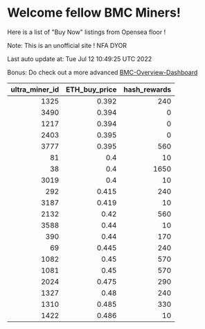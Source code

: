 # Welcome fellow BMC Miners!
Here is a list of "Buy Now" listings from Opensea floor !

Note: This is an unofficial site ! NFA DYOR

Last auto update at: Tue Jul 12 10:49:25 UTC 2022

Bonus: Do check out a more advanced [BMC-Overview-Dashboard](https://dune.com/defifunk/BMC-Overview-Dashboard)


|   ultra_miner_id |   ETH_buy_price |   hash_rewards |
|-----------------:|----------------:|---------------:|
|             1325 |           0.392 |            240 |
|             3490 |           0.394 |              0 |
|             1217 |           0.394 |              0 |
|             2403 |           0.395 |              0 |
|             3777 |           0.395 |            560 |
|               81 |           0.4   |             10 |
|               38 |           0.4   |           1650 |
|             3019 |           0.4   |             10 |
|              292 |           0.415 |            240 |
|             3187 |           0.419 |             10 |
|             2132 |           0.42  |            560 |
|             3588 |           0.44  |             10 |
|              390 |           0.44  |            170 |
|               69 |           0.445 |            240 |
|             1082 |           0.45  |            570 |
|             1081 |           0.45  |            570 |
|             2024 |           0.475 |            290 |
|             1327 |           0.48  |            240 |
|             1310 |           0.485 |            330 |
|             1422 |           0.486 |             10 |